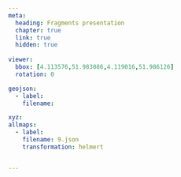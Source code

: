 ```yaml
---
meta:
  heading: Fragments presentation
  chapter: true
  link: true
  hidden: true
  
viewer:
  bbox: [4.113576,51.983086,4.119016,51.986126]
  rotation: 0

geojson:
  - label:
    filename: 

xyz:
allmaps:
  - label: 
    filename: 9.json
    transformation: helmert


---
```


## 